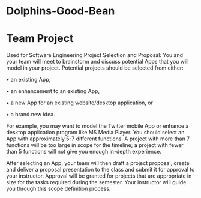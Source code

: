# Dolphins-Good-Bean
# Team Project
 Used for Software Engineering
Project Selection and Proposal:
You and your team will meet to brainstorm and discuss potential Apps that you will model in your project.
Potential projects should be selected from either:

• an existing App,

• an enhancement to an existing App,

• a new App for an existing website/desktop application, or

• a brand new idea.

For example, you may want to model the Twitter mobile App or enhance a desktop application program like
MS Media Player. You should select an App with approximately 5-7 different functions. A project with more
than 7 functions will be too large in scope for the timeline; a project with fewer than 5 functions will not give
you enough in-depth experience.


After selecting an App, your team will then draft a project proposal, create and deliver a proposal
presentation to the class and submit it for approval to your instructor. Approval will be granted for projects
that are appropriate in size for the tasks required during the semester. Your instructor will guide you
through this scope definition process.

